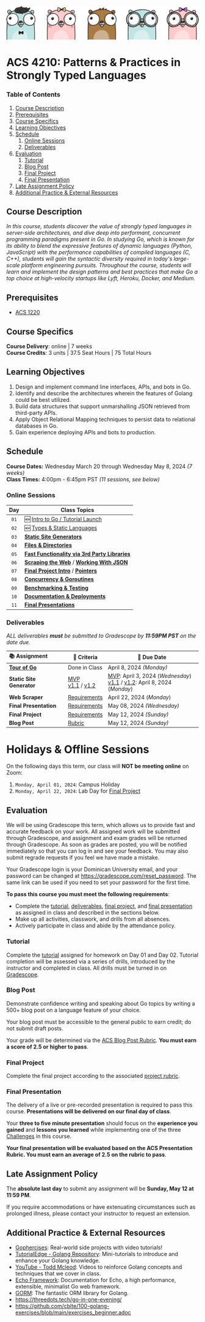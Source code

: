 ![gophers](https://raw.githubusercontent.com/ashleymcnamara/gophers/master/GOPHER_AVATARS.jpg)

# ACS 4210: Patterns & Practices in Strongly Typed Languages

<!-- omit in toc -->
### Table of Contents

1. [Course Description](#%63%6F%75%72%73%65%2D%64%65%73%63%72%69%70%74%69%6F%6E)
1. [Prerequisites](#%70%72%65%72%65%71%75%69%73%69%74%65%73)
1. [Course Specifics](#%63%6F%75%72%73%65%2D%73%70%65%63%69%66%69%63%73)
1. [Learning Objectives](#%6C%65%61%72%6E%69%6E%67%2D%6F%62%6A%65%63%74%69%76%65%73)
1. [Schedule](#%73%63%68%65%64%75%6C%65)
   1. [Online Sessions](#%6F%6E%6C%69%6E%65%2D%73%65%73%73%69%6F%6E%73)
   1. [Deliverables](#%64%65%6C%69%76%65%72%61%62%6C%65%73)
1. [Evaluation](#%65%76%61%6C%75%61%74%69%6F%6E)
   1. [Tutorial](#%74%75%74%6F%72%69%61%6C)
   1. [Blog Post](#%62%6C%6F%67%2D%70%6F%73%74)
   1. [Final Project](#%66%69%6E%61%6C%2D%70%72%6F%6A%65%63%74)
   1. [Final Presentation](#%66%69%6E%61%6C%2D%70%72%65%73%65%6E%74%61%74%69%6F%6E)
1. [Late Assignment Policy](#%6C%61%74%65%2D%61%73%73%69%67%6E%6D%65%6E%74%2D%70%6F%6C%69%63%79)
1. [Additional Practice \& External Resources](#%61%64%64%69%74%69%6F%6E%61%6C%2D%70%72%61%63%74%69%63%65%2D%26%2D%65%78%74%65%72%6E%61%6C%2D%72%65%73%6F%75%72%63%65%73)


## Course Description

_In this course, students discover the value of strongly typed languages in server-side architectures, and dive deep into performant, concurrent programming paradigms present in Go. In studying Go, which is known for its ability to blend the expressive features of dynamic languages (Python, JavaScript) with the performance capabilities of compiled languages (C, C++), students will gain the syntactic diversity required in today's large-scale platform engineering pursuits. Throughout the course, students will learn and implement the design patterns and best practices that make Go a top choice at high-velocity startups like Lyft, Heroku, Docker, and Medium._

## Prerequisites

- [ACS 1220](https://make.sc/acs1220)

## Course Specifics

**Course Delivery**: online | 7 weeks<br>
**Course Credits**: 3 units | 37.5 Seat Hours | 75 Total Hours

## Learning Objectives

1. Design and implement command line interfaces, APIs, and bots in Go.
2. Identify and describe the architectures wherein the features of Golang could be best utilized.
3. Build data structures that support unmarshalling JSON retrieved from third-party APIs.
4. Apply Object Relational Mapping techniques to persist data to relational databases in Go.
5. Gain experience deploying APIs and bots to production.

## Schedule

**Course Dates:** Wednesday March 20 through Wednesday May 8, 2024 _(7 weeks)_<br>
**Class Times:** 4:00pm - 6:45pm PST _(11 sessions, see below)_

### Online Sessions

| Day | Class Topics                                                                    |
| :---: | ------------------------------------------------------------------------- |
| `01`  | 🆕 [Intro to Go / Tutorial Launch](Lessons/Tour.md)                       |
| `02` | 🆕 [Types & Static Languages](Lessons/Types.md)                 |
| `03`  | **[Static Site Generators](Lessons/SSGProject.md)**                       |
| `04`  | **[Files & Directories](Lessons/FilesDirectories.md)**                    |
| `05`  | **[Fast Functionality via 3rd Party Libraries](Lessons/3rdPartyLibs.md)** |
| `06`  | **[Scraping the Web](Lessons/WebScraping.md)** / **[Working With JSON](Lessons/JSON.md)** |
| `07`  | **[Final Project Intro](Project/MakeUtility.md)** / **[Pointers](Lessons/Pointers.md)**                               |
| `08`  | **[Concurrency & Goroutines](Lessons/Lesson07.md)**                       |
| `09`  | **[Benchmarking & Testing](Lessons/Lesson09.md)**                         |
| `10`  | **[Documentation & Deployments](Lessons/DocsDeploy.md)**                  |
| `11`  | [**Final Presentations**](Project/MakeUtility.md)                         |

### Deliverables

_ALL deliverables **must** be submitted to Gradescope by **11:59PM PST** on the date due._

📚 Assignment                                       | 🔗 Criteria                                                                                                                                                     | 📆 Due Date
:-------------------------------------------------- | --------------------------------------------------------------------------------------------------------------------------------------------------------------- | ---------------------------------------------------------------------
**[Tour of Go](https://tour.golang.org/welcome/1)** | Done in Class                                                                                                                                                   | April 8, 2024 _(Monday)_
**Static Site Generator**                           | [MVP](https://github.com/Tech-at-DU/makesite#mvp)<br>[v1.1](https://github.com/Tech-at-DU/makesite#v1.1) / [v1.2](https://github.com/Tech-at-DU/makesite#v1.2) | <u>MVP</u>: April 3, 2024 (_Wednesday_)<br><u>v1.1</u> / <u>v1.2</u>: April 8, 2024 (_Monday_)
**Web Scraper**                                     | [Requirements](https://github.com/Tech-at-DU/makescraper)                                                                                                       | April 22, 2024 (_Monday_)
**Final Presentation**                              | [Requirements](Project/MakeUtility.md)                                                                                                                          | May 08, 2024 _(Wednesday)_
**Final Project**                                   | [Requirements](Project/MakeUtility.md)                                                                                                                          | May 12, 2024 _(Sunday)_
**Blog Post**                                       | [Rubric](https://docs.google.com/document/d/1p5A_FvkVDJ783kYlCwBDpdGbY3G50UUJBmHH2umrzoU/edit?usp=sharing)                                                      | May 12, 2024 _(Sunday)_

# Holidays & Offline Sessions

On the following days this term, our class will **NOT be meeting online** on Zoom:

1. `Monday, April 01, 2024`: Campus Holiday
2. `Monday, April 22, 2024`: Lab Day for [Final Project](Project/MakeUtility.md)

## Evaluation

We will be using Gradescope this term, which allows us to provide fast and accurate feedback on your work. All assigned work will be submitted through Gradescope, and assignment and exam grades will be returned through Gradescope. As soon as grades are posted, you will be notified immediately so that you can log in and see your feedback. You may also submit regrade requests if you feel we have made a mistake.

Your Gradescope login is your Dominican University email, and your password can be changed at <https://gradescope.com/reset_password>. The same link can be used if you need to set your password for the first time.

**To pass this course you must meet the following requirements**:

- Complete the [tutorial](#tutorial), [deliverables](#deliverables), [final project](#final-project), and [final presentation](#final-presentation) as assigned in class and described in the sections below.
- Make up all activities, classwork, and drills from all absences.
- Actively participate in class and abide by the attendance policy.

### Tutorial

Complete the [tutorial](https://tour.golang.org) assigned for homework on Day 01 and Day 02. Tutorial completion will be assessed via a series of drills, introduced by the instructor and completed in class. All drills must be turned in on [Gradescope](https://gradescope.com).

### Blog Post

Demonstrate confidence writing and speaking about Go topics by writing a 500+ blog post on a language feature of your choice.

Your blog post must be accessible to the general public to earn credit; do not submit draft posts.

Your grade will be determined via the [ACS Blog Post Rubric](). **You must earn a score of 2.5 or higher to pass**.

### Final Project

Complete the final project according to the associated [project rubric](Project/MakeUtility.md).

### Final Presentation

The delivery of a live or pre-recorded presentation is required to pass this course. **Presentations will be delivered on our final day of class**.

Your **three to five minute presentation** should focus on the **experience you gained** and **lessons you learned** while implementing one of the three [Challenges](#challenges) in this course.

**Your final presentation will be evaluated based on the ACS Presentation Rubric. You must earn an average of 2.5 on the rubric to pass**.

## Late Assignment Policy

The **absolute last day** to submit any assignment will be **Sunday, May 12 at 11:59 PM**.

If you require accommodations or have extenuating circumstances such as prolonged illness, please contact your instructor to request an extension.

## Additional Practice & External Resources

- [Gophercises](https://gophercises.com/): Real-world side projects with video tutorials!
- [TutorialEdge - Golang Repository](https://github.com/elliotforbes/tutorialedge-v2/tree/master/content/golang): Mini-tutorials to introduce and enhance your Golang knowledge.
- [YouTube - Todd Mcleod](https://www.youtube.com/user/toddmcleod/playlists): Videos to reinforce Golang concepts and techniques that we cover in class.
- [Echo Framework](https://echo.labstack.com/guide): Documentation for Echo, a high performance, extensible, minimalist Go web framework.
- [GORM](http://doc.gorm.io/#): The fantastic ORM library for Golang.
- <https://threedots.tech/go-in-one-evening/>
- <https://github.com/cblte/100-golang-exercises/blob/main/exercises_beginner.adoc>

